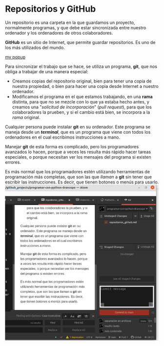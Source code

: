 <SCRIPT TYPE="text/javascript">
  function popup(mylink, windowname) {
    if (! window.focus)return true;
    var href;
    if (typeof(mylink) == 'string') href=mylink;
    else href=mylink.href;
    window.open(href, windowname, 'width=400,height=200,scrollbars=yes');
    return false;
  }
</SCRIPT>

# Repositorios y **GitHub**

Un repositorio es una carpeta en la que guardamos un proyecto, normalmente programas, y que debe estar sincronizada entre nuestro ordenador y los ordenadores de otros colaboradores.

**GitHub** es un sitio de Internet, que permite guardar repositorios. Es uno de los más utilizados del mundo.

<a href="popup.html" onClick="return popup(this, 'Elementos')">my popup</a>

Para sincronizar el trabajo que se hace, se utiliza un programa, **git**, que nos obliga a trabajar de una manera especial:
- Creamos copias del repositorio original, bien para tener una copia de nuestra propiedad, o bien para hacer una copia desde Internet a nuestro ordenador.
- Modificamos el programa en el que estamos trabajando, en una **rama** distinta, para que no se mezcle con lo que ya estaba hecho antes, y creamos una "*solicitud de incorporación*" (*pull request*), para que los colaboradores la prueben, y si el cambio está bien, se incorpora a la *rama* original.

Cualquier persona puede instalar **git** en su ordenador. Este programa se maneja desde un ***terminal***, que es un programa que viene con todos los ordenadores en el cual escribimos instrucciones a mano.

Manejar **git** de esta forma es complicado, pero los programadores avanzados lo hacen, porque a veces les resulta más rápido hacer tareas especiales, o porque necesitan ver los mensajes del programa si existen errores.

Es más normal que los programadores estén utilizando herramientas de programación más completas, que son las que *llaman* a **git** sin tener que escribir las instrucciones. Es decir, que tienen botones o menús para usarlo.
![Atom y Git](Imagenes/atom_git.png)
